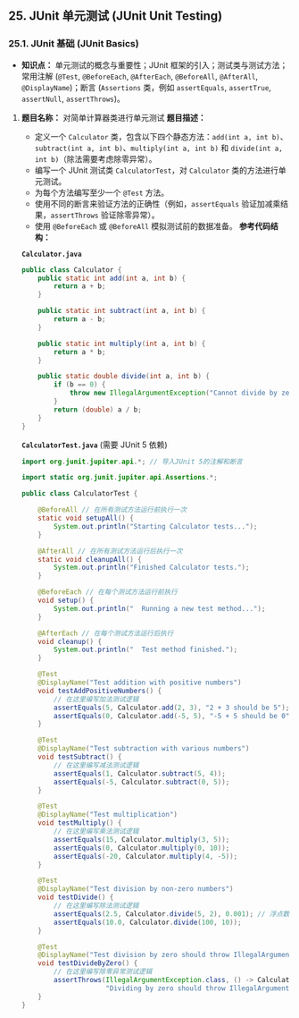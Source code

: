 ## 25. JUnit 单元测试 (JUnit Unit Testing)

### 25.1. JUnit 基础 (JUnit Basics)

- **知识点：** 单元测试的概念与重要性；JUnit 框架的引入；测试类与测试方法；常用注解 (`@Test`, `@BeforeEach`, `@AfterEach`, `@BeforeAll`, `@AfterAll`, `@DisplayName`)；断言 (`Assertions` 类，例如 `assertEquals`, `assertTrue`, `assertNull`, `assertThrows`)。

1. **题目名称：** 对简单计算器类进行单元测试 **题目描述：**

   - 定义一个 `Calculator` 类，包含以下四个静态方法：`add(int a, int b)`、`subtract(int a, int b)`、`multiply(int a, int b)` 和 `divide(int a, int b)`（除法需要考虑除零异常）。
   - 编写一个 JUnit 测试类 `CalculatorTest`，对 `Calculator` 类的方法进行单元测试。
   - 为每个方法编写至少一个 `@Test` 方法。
   - 使用不同的断言来验证方法的正确性（例如，`assertEquals` 验证加减乘结果，`assertThrows` 验证除零异常）。
   - 使用 `@BeforeEach` 或 `@BeforeAll` 模拟测试前的数据准备。 **参考代码结构：**

   **`Calculator.java`**

   ```java
   public class Calculator {
       public static int add(int a, int b) {
           return a + b;
       }
   
       public static int subtract(int a, int b) {
           return a - b;
       }
   
       public static int multiply(int a, int b) {
           return a * b;
       }
   
       public static double divide(int a, int b) {
           if (b == 0) {
               throw new IllegalArgumentException("Cannot divide by zero.");
           }
           return (double) a / b;
       }
   }
   ```

   **`CalculatorTest.java`** (需要 JUnit 5 依赖)

   ```java
   import org.junit.jupiter.api.*; // 导入JUnit 5的注解和断言
   
   import static org.junit.jupiter.api.Assertions.*;
   
   public class CalculatorTest {
   
       @BeforeAll // 在所有测试方法运行前执行一次
       static void setupAll() {
           System.out.println("Starting Calculator tests...");
       }
   
       @AfterAll // 在所有测试方法运行后执行一次
       static void cleanupAll() {
           System.out.println("Finished Calculator tests.");
       }
   
       @BeforeEach // 在每个测试方法运行前执行
       void setup() {
           System.out.println("  Running a new test method...");
       }
   
       @AfterEach // 在每个测试方法运行后执行
       void cleanup() {
           System.out.println("  Test method finished.");
       }
   
       @Test
       @DisplayName("Test addition with positive numbers")
       void testAddPositiveNumbers() {
           // 在这里编写加法测试逻辑
           assertEquals(5, Calculator.add(2, 3), "2 + 3 should be 5");
           assertEquals(0, Calculator.add(-5, 5), "-5 + 5 should be 0");
       }
   
       @Test
       @DisplayName("Test subtraction with various numbers")
       void testSubtract() {
           // 在这里编写减法测试逻辑
           assertEquals(1, Calculator.subtract(5, 4));
           assertEquals(-5, Calculator.subtract(0, 5));
       }
   
       @Test
       @DisplayName("Test multiplication")
       void testMultiply() {
           // 在这里编写乘法测试逻辑
           assertEquals(15, Calculator.multiply(3, 5));
           assertEquals(0, Calculator.multiply(0, 10));
           assertEquals(-20, Calculator.multiply(4, -5));
       }
   
       @Test
       @DisplayName("Test division by non-zero numbers")
       void testDivide() {
           // 在这里编写除法测试逻辑
           assertEquals(2.5, Calculator.divide(5, 2), 0.001); // 浮点数比较需要delta
           assertEquals(10.0, Calculator.divide(100, 10));
       }
   
       @Test
       @DisplayName("Test division by zero should throw IllegalArgumentException")
       void testDivideByZero() {
           // 在这里编写除零异常测试逻辑
           assertThrows(IllegalArgumentException.class, () -> Calculator.divide(10, 0),
                        "Dividing by zero should throw IllegalArgumentException");
       }
   }
   ```

